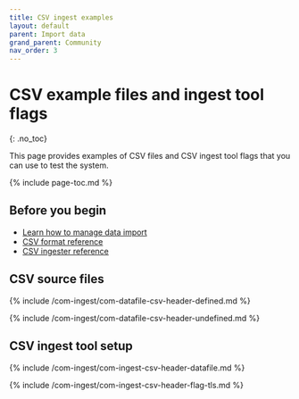 ```yaml
---
title: CSV ingest examples
layout: default
parent: Import data
grand_parent: Community
nav_order: 3
---
```


# CSV example files and ingest tool flags
{: .no_toc}

This page provides examples of CSV files and CSV ingest tool flags that you can use to test the system.

{% include page-toc.md %}

## Before you begin

* [Learn how to manage data import](/docs/community/com-ingest/com-ingest-manage)
* [CSV format reference](/docs/community/com-ingest/com-ref-source-csv)
* [CSV ingester reference](/docs/community/com-ingest/com-ref-ingest-csv)

## CSV source files

{% include /com-ingest/com-datafile-csv-header-defined.md %}

{% include /com-ingest/com-datafile-csv-header-undefined.md %}

## CSV ingest tool setup

{% include /com-ingest/com-ingest-csv-header-datafile.md %}

{% include /com-ingest/com-ingest-csv-header-flag-tls.md %}
